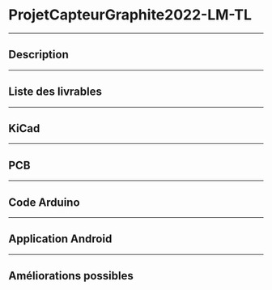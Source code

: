 # ProjetCapteurGraphite2022-LM-TL
***
## Description
***
## Liste des livrables
***
## KiCad
***
## PCB
***
## Code Arduino
***
## Application Android
***
## Améliorations possibles